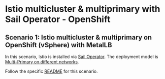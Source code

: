 # Istio multicluster & multiprimary with Sail Operator - OpenShift

## Scenario 1: Istio multicluster & multiprimary on OpenShift (vSphere) with MetalLB

In this scenario, Istio is installed via [Sail Operator](https://github.com/maistra/istio-operator/blob/maistra-3.0/bundle/README.md). The deployment model is [Multi-Primary on different networks](https://istio.io/latest/docs/setup/install/multicluster/multi-primary_multi-network/).

Follow the specific [README](./docs/multicluster-multiprimary-sail-metallb.md) for this scenario.